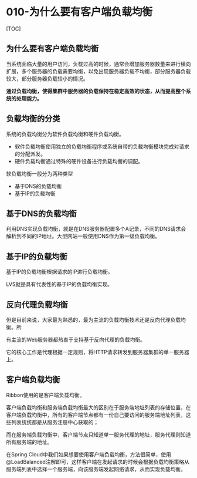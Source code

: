 # 010-为什么要有客户端负载均衡

[TOC]

## 为什么要有客户端负载均衡

当系统面临大量的用户访问，负载过高的时候，通常会增加服务器数量来进行横向扩展，多个服务器的负载需要均衡，以免出现服务器负载不均衡，部分服务器负载较大，部分服务器负载较小的情况。

**通过负载均衡，使得集群中服务器的负载保持在稳定高效的状态，从而提高整个系统的处理能力。**

## 负载均衡的分类

系统的负载均衡分为软件负载均衡和硬件负载均衡。

- 软件负载均衡使用独立的负载均衡程序或系统自带的负载均衡模块完成对请求的分配派发。
- 硬件负载均衡通过特殊的硬件设备进行负载均衡的调配。

软负载均衡一般分为两种类型

- 基于DNS的负载均衡
- 基于IP的负载均衡

## 基于DNS的负载均衡

利用DNS实现负载均衡，就是在DNS服务器配置多个A记录，不同的DNS请求会解析到不同的IP地址。大型网站一般使用DNS作为第一级负载均衡。

## 基于IP的负载均衡

基于IP的负载均衡根据请求的IP进行负载均衡。

LVS就是具有代表性的基于IP的负载均衡实现。

## 反向代理负载均衡

但是目前来说，大家最为熟悉的，最为主流的负载均衡技术还是反向代理负载均衡。所

有主流的Web服务器都热衷于支持基于反向代理的负载均衡。

它的核心工作是代理根据一定规则，将HTTP请求转发到服务器集群的单一服务器上。

## 客户端负载均衡

Ribbon使用的是客户端负载均衡。

客户端负载均衡和服务端负载均衡最大的区别在于服务端地址列表的存储位置，在客户端负载均衡中，所有的客户端节点都有一份自己要访问的服务端地址列表，这些列表统统都是从服务注册中心获取的；

而在服务端负载均衡中，客户端节点只知道单一服务代理的地址，服务代理则知道所有服务端的地址。

在Spring Cloud中我们如果想要使用客户端负载均衡，方法很简单，使用@LoadBalanced注解即可，这样客户端在发起请求的时候会根据负载均衡策略从服务端列表中选择一个服务端，向该服务端发起网络请求，从而实现负载均衡。